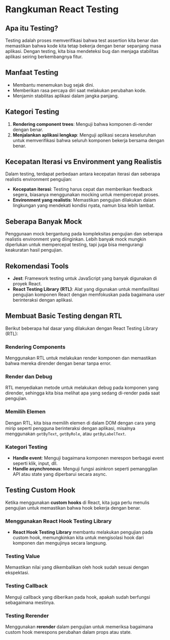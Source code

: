 # Rangkuman React Testing

## Apa itu Testing?

Testing adalah proses memverifikasi bahwa test assertion kita benar dan memastikan bahwa kode kita tetap bekerja dengan benar sepanjang masa aplikasi. Dengan testing, kita bisa mendeteksi bug dan menjaga stabilitas aplikasi seiring berkembangnya fitur.

## Manfaat Testing

- Membantu menemukan bug sejak dini.
- Memberikan rasa percaya diri saat melakukan perubahan kode.
- Menjamin stabilitas aplikasi dalam jangka panjang.

## Kategori Testing

1. **Rendering component trees**: Menguji bahwa komponen di-render dengan benar.
2. **Menjalankan aplikasi lengkap**: Menguji aplikasi secara keseluruhan untuk memverifikasi bahwa seluruh komponen bekerja bersama dengan benar.

## Kecepatan Iterasi vs Environment yang Realistis

Dalam testing, terdapat perbedaan antara kecepatan iterasi dan seberapa realistis environment pengujian:

- **Kecepatan iterasi**: Testing harus cepat dan memberikan feedback segera, biasanya menggunakan mocking untuk mempercepat proses.
- **Environment yang realistis**: Memastikan pengujian dilakukan dalam lingkungan yang mendekati kondisi nyata, namun bisa lebih lambat.

## Seberapa Banyak Mock

Penggunaan mock bergantung pada kompleksitas pengujian dan seberapa realistis environment yang diinginkan. Lebih banyak mock mungkin diperlukan untuk mempercepat testing, tapi juga bisa mengurangi keakuratan hasil pengujian.

## Rekomendasi Tools

- **Jest**: Framework testing untuk JavaScript yang banyak digunakan di proyek React.
- **React Testing Library (RTL)**: Alat yang digunakan untuk memfasilitasi pengujian komponen React dengan memfokuskan pada bagaimana user berinteraksi dengan aplikasi.

## Membuat Basic Testing dengan RTL

Berikut beberapa hal dasar yang dilakukan dengan React Testing Library (RTL):

### Rendering Components

Menggunakan RTL untuk melakukan render komponen dan memastikan bahwa mereka dirender dengan benar tanpa error.

### Render dan Debug

RTL menyediakan metode untuk melakukan debug pada komponen yang dirender, sehingga kita bisa melihat apa yang sedang di-render pada saat pengujian.

### Memilih Elemen

Dengan RTL, kita bisa memilih elemen di dalam DOM dengan cara yang mirip seperti pengguna berinteraksi dengan aplikasi, misalnya menggunakan `getByText`, `getByRole`, atau `getByLabelText`.

### Kategori Testing

- **Handle event**: Menguji bagaimana komponen merespon berbagai event seperti klik, input, dll.
- **Handle asynchronous**: Menguji fungsi asinkron seperti pemanggilan API atau state yang diperbarui secara async.

## Testing Custom Hook

Ketika menggunakan **custom hooks** di React, kita juga perlu menulis pengujian untuk memastikan bahwa hook bekerja dengan benar.

### Menggunakan React Hook Testing Library

- **React Hook Testing Library** membantu melakukan pengujian pada custom hook, memungkinkan kita untuk mengisolasi hook dari komponen dan mengujinya secara langsung.

### Testing Value

Memastikan nilai yang dikembalikan oleh hook sudah sesuai dengan ekspektasi.

### Testing Callback

Menguji callback yang diberikan pada hook, apakah sudah berfungsi sebagaimana mestinya.

### Testing Rerender

Menggunakan **rerender** dalam pengujian untuk memeriksa bagaimana custom hook merespons perubahan dalam props atau state.
